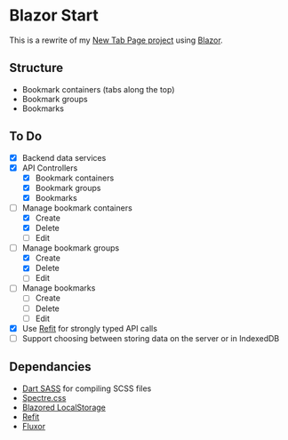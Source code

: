 ﻿# Blazor Start

This is a rewrite of my [New Tab Page project](https://github.com/NeilBrommer/NewTabPage) using
[Blazor](https://dotnet.microsoft.com/apps/aspnet/web-apps/blazor).

## Structure

- Bookmark containers (tabs along the top)
- Bookmark groups
- Bookmarks

## To Do

- [x] Backend data services
- [x] API Controllers
	- [x] Bookmark containers
	- [x] Bookmark groups
	- [x] Bookmarks
- [ ] Manage bookmark containers
	- [x] Create
	- [x] Delete
	- [ ] Edit
- [ ] Manage bookmark groups
	- [x] Create
	- [x] Delete
	- [ ] Edit
- [ ] Manage bookmarks
	- [ ] Create
	- [ ] Delete
	- [ ] Edit
- [x] Use [Refit](https://github.com/reactiveui/refit) for strongly typed API calls
- [ ] Support choosing between storing data on the server or in IndexedDB

## Dependancies

- [Dart SASS](https://sass-lang.com/) for compiling SCSS files
- [Spectre.css](https://picturepan2.github.io/spectre/)
- [Blazored LocalStorage](https://github.com/blazored/LocalStorage)
- [Refit](https://github.com/reactiveui/refit/)
- [Fluxor](https://github.com/mrpmorris/Fluxor/)
